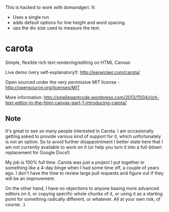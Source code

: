 This is hacked to work with domandgeri. It:

 - Uses a single run
 - adds default options for line height and word spacing.
 - ups the div size used to measure the text.

carota
======

Simple, flexible rich text rendering/editing on HTML Canvas

Live demo (very self-explanatory!): http://earwicker.com/carota/

Open sourced under the very permissive MIT license - http://opensource.org/licenses/MIT

More information: http://smellegantcode.wordpress.com/2013/11/04/rich-text-editor-in-the-html-canvas-part-1-introducing-carota/

## Note

It's great to see so many people interested in Carota. I am occasionally getting asked to provide various kind of support for it, which unfortunately is not an option. So to avoid further disappointment I better state here that I am not currently available to work on it (or help you turn it into a full-blown replacement for Google Docs!)

My job is 100% full time. Carota was just a project I put together in something like a 4-day binge when I had some time off, a couple of years ago. I don't have the time to review large pull requests and figure out if they will be an improvement.

On the other hand, I have no objections to anyone basing more advanced editors on it, or copying specific whole chunks of it, or using it as a starting point for something radically different, or whatever. All at your own risk, of course. :)
